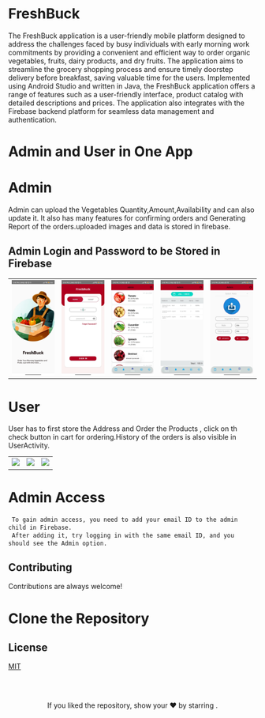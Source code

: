 # FreshBuck

The FreshBuck application is a user-friendly mobile platform designed to address the 
challenges faced by busy individuals with early morning work commitments by providing 
a convenient and efficient way to order organic vegetables, fruits, dairy products, and dry 
fruits. The application aims to streamline the grocery shopping process and ensure timely 
doorstep delivery before breakfast, saving valuable time for the users. Implemented using 
Android Studio and written in Java, the FreshBuck application offers a range of features 
such as a user-friendly interface, product catalog with detailed descriptions and prices. The 
application also integrates with the Firebase backend platform for seamless data 
management and authentication.
  
  # Admin and User in One App

  # Admin 
  Admin can upload the Vegetables Quantity,Amount,Availability and can also update it. It also has many features for confirming orders and Generating Report of the 
  orders.uploaded images and data is stored in firebase.

  ## Admin Login and Password to be Stored in Firebase
  
  <table>
  <tr>
    <td><img src="Screenshots/01.jpeg" width=270 height=auto></td>
    <td><img src="Screenshots/02.jpeg" width=270 height=auto></td>
    <td><img src="Screenshots/03.jpeg" width=270 height=auto></td>
    <td><img src="Screenshots/04.jpeg" width=270 height=auto></td>
    <td><img src="Screenshots/05.jpeg" width=270 height=auto></td>
  </tr>
 </table>

 # User
 User has to first store the Address and Order the Products , click on th check button in cart for ordering.History of the orders is also visible in UserActivity.  
<table>
  <tr>
    <td><img src="screenshots/" width=270 height=auto></td>
    <td><img src="screenshots/" width=270 height=auto></td>
    <td><img src="screenshots/" width=270 height=auto></td>
  </tr>
 </table>

# Admin Access 

```
 To gain admin access, you need to add your email ID to the admin child in Firebase.
 After adding it, try logging in with the same email ID, and you should see the Admin option.
```

##  Contributing

Contributions are always welcome!


# Clone the Repository

##  License

[MIT](https://choosealicense.com/licenses/mit/)

<br/>
<br/>

<p align="center">If you liked the repository, show your  ❤️  by starring .</p>




